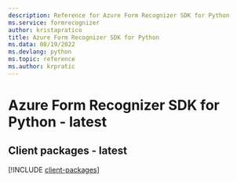 ```yaml
---
description: Reference for Azure Form Recognizer SDK for Python
ms.service: formrecognizer
author: kristapratico
title: Azure Form Recognizer SDK for Python
ms.data: 08/19/2022
ms.devlang: python
ms.topic: reference
ms.author: krpratic
---
```

# Azure Form Recognizer SDK for Python - latest

## Client packages - latest
[!INCLUDE [client-packages](form-recognizer-client-index.md)]